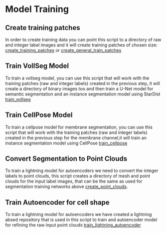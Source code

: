 # Model Training

## Create training patches

In order to create training data you can point this script to a directory of raw and integer label images and it will create training patches of chosen size: [create_training_patches](scripts/create_training_patches.py) or [create_general_train_patches](scripts/create_general_train_patches.py)

## Train VollSeg Model
To train a vollseg model, you can use this script that will work with the training patches (raw and integer labels) created in the previous step, it will create a directory of binary images too and then train a U-Net model for semantic segmentation and an instance segmentation model using StarDist [train_vollseg](scripts/train_vollseg.py)

## Train CellPose Model
To train a cellpose model for membrane segmentation, you can use this script that will work with the training patches (raw and integer labels) created in the previous step for the membrane channel,it will train an instance segmentation model using CellPose [train_cellpose](scripts/train_cellpose.py)

## Convert Segmentation to Point Clouds
To train a lightning model for autoencoders we need to convert the integer labels to point clouds, this script creates a directory of mesh and point clouds for the input label images, that can be the same as used for segmentation training networks above [create_point_clouds](scripts/create_point_clouds.py).

## Train Autoencoder for cell shape
To train a lightning model for autoencoders we have created a lightning absed repository that is used in this script to train and autoencoder model for refining the raw input point clouds [train_lightning_autoencoder](scripts/train_lightning_autoencoder.py)

